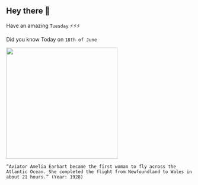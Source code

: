 ## Hey there 👋
Have an amazing `Tuesday` ⚡⚡⚡

Did you know Today on `18th of June`
 
 [<img src="https://cdn.britannica.com/08/75508-050-FCDFE7FF/Amelia-Earhart-woman-flight-25-1932.jpg" width="300" />](https://en.wikipedia.org/wiki/Amelia_Earhart) 
 ```
“Aviator Amelia Earhart became the first woman to fly across the Atlantic Ocean. She completed the flight from Newfoundland to Wales in about 21 hours.” (Year: 1928)
```
